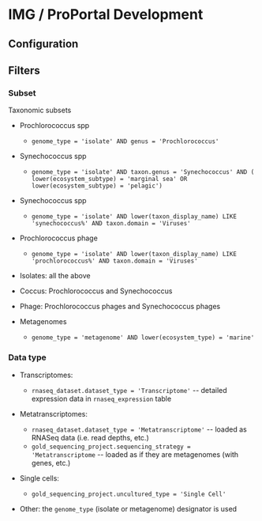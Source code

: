 # IMG / ProPortal Development #

## Configuration ##





## Filters ##


### Subset ###

Taxonomic subsets

* Prochlorococcus spp
  * `genome_type = 'isolate' AND genus = 'Prochlorococcus'`

* Synechococcus spp
  * `genome_type = 'isolate' AND taxon.genus = 'Synechococcus' AND ( lower(ecosystem_subtype) = 'marginal sea' OR lower(ecosystem_subtype) = 'pelagic')`

* Synechococcus spp
  * `genome_type = 'isolate' AND lower(taxon_display_name) LIKE 'synechococcus%' AND taxon.domain = 'Viruses'`

* Prochlorococcus phage
  * `genome_type = 'isolate' AND lower(taxon_display_name) LIKE 'prochlorococcus%' AND taxon.domain = 'Viruses'`

* Isolates: all the above

* Coccus: Prochlorococcus and Synechococcus

* Phage: Prochlorococcus phages and Synechococcus phages

* Metagenomes
  * `genome_type = 'metagenome' AND lower(ecosystem_type) = 'marine'`


### Data type ###

* Transcriptomes:

  * `rnaseq_dataset.dataset_type = 'Transcriptome'` -- detailed expression data in `rnaseq_expression` table

* Metatranscriptomes:

  * `rnaseq_dataset.dataset_type = 'Metatranscriptome'` -- loaded as RNASeq data (i.e. read depths, etc.)
  * `gold_sequencing_project.sequencing_strategy = 'Metatranscriptome` -- loaded as if they are metagenomes (with genes, etc.)

* Single cells:

  * `gold_sequencing_project.uncultured_type = 'Single Cell'`

* Other: the `genome_type` (isolate or metagenome) designator is used
